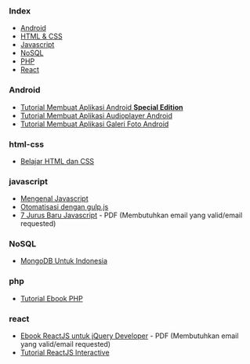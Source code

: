 ### Index

* [Android](#android)
* [HTML & CSS](#html-css)
* [Javascript](#javascript)
* [NoSQL](#nosql)
* [PHP](#php)
* [React](#react)


### Android

* [Tutorial Membuat Aplikasi Android **Special Edition**](http://www.slideshare.net/creatorb/tutorial-lengkap-cara-membuat-aplikasi-android-sederhana)
* [Tutorial Membuat Aplikasi Audioplayer Android](https://www.scribd.com/doc/258469346/Android-Tutorial-Audioplayer-Murottal-Pondokprogrammer-Mobile)
* [Tutorial Membuat Aplikasi Galeri Foto Android](https://www.smashwords.com/books/view/533096)


### html-css

* [Belajar HTML dan CSS](http://www.ariona.net/ebook-belajar-html-dan-css/)


### javascript

* [Mengenal Javascript](http://masputih.com/2013/01/ebook-gratis-mengenal-javascript)
* [Otomatisasi dengan gulp.js](http://kristories.gitbooks.io/otomatisasi-dengan-gulp-js/)
* [7 Jurus Baru Javascript](https://arrowfunxtion.com/download-ebook-7-jurus-baru-javascript/) - PDF (Membutuhkan email yang valid/email requested)


### NoSQL

* [MongoDB Untuk Indonesia](http://kristories.gitbooks.io/mongodb-untuk-indonesia/)


### php

* [Tutorial Ebook PHP](http://www.4shared.com/rar/CtmMQ24E/Ebook_Tutorial_PHP.html)

### react
* [Ebook ReactJS untuk jQuery Developer](https://arrowfunxtion.com/download-ebook-reactjs-untuk-jquery-developer) - PDF (Membutuhkan email yang valid/email requested)
* [Tutorial ReactJS Interactive](http://react.arrowfunxtion.com)
